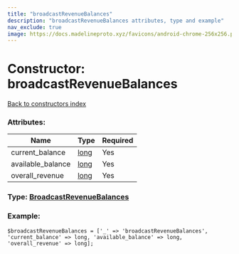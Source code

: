 ```yaml
---
title: "broadcastRevenueBalances"
description: "broadcastRevenueBalances attributes, type and example"
nav_exclude: true
image: https://docs.madelineproto.xyz/favicons/android-chrome-256x256.png
---
```

# Constructor: broadcastRevenueBalances  
[Back to constructors index](/API_docs/constructors/index.html)



### Attributes:

| Name     |    Type       | Required |
|----------|---------------|----------|
|current\_balance|[long](/API_docs/types/long.html) | Yes|
|available\_balance|[long](/API_docs/types/long.html) | Yes|
|overall\_revenue|[long](/API_docs/types/long.html) | Yes|



### Type: [BroadcastRevenueBalances](/API_docs/types/BroadcastRevenueBalances.html)


### Example:

```
$broadcastRevenueBalances = ['_' => 'broadcastRevenueBalances', 'current_balance' => long, 'available_balance' => long, 'overall_revenue' => long];
```  
